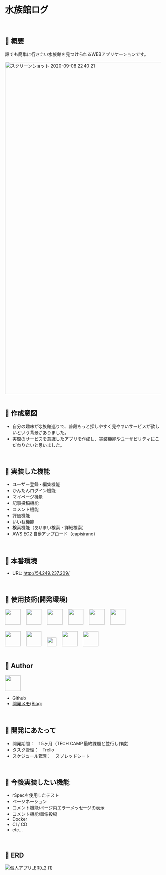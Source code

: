 # 水族館ログ<br>
<br>

## :orange_book:  概要 
誰でも簡単に行きたい水族館を見つけられるWEBアプリケーションです。<br>
<br>
<img width="1071" alt="スクリーンショット 2020-09-08 22 40 21" src="https://user-images.githubusercontent.com/62911575/92484103-7e4de500-f224-11ea-955f-8fcd2b8a91c6.png"><br>
<br>

## :orange_book:  作成意図
- 自分の趣味が水族館巡りで、普段もっと探しやすく見やすいサービスが欲しいという背景がありました。
- 実際のサービスを意識したアプリを作成し、実装機能やユーザビリティにこだわりたいと思いました。<br>
<br>

## :orange_book:  実装した機能
- ユーザー登録・編集機能
- かんたんログイン機能
- マイページ機能
- 記事投稿機能
- コメント機能
- 評価機能
- いいね機能
- 検索機能（あいまい検索・詳細検索）
- AWS EC2 自動アップロード（capistrano）<br>
<br>

## :orange_book:  本番環境
- URL:    http://54.249.237.209/<br>
<br>

## :orange_book:  使用技術(開発環境)
<a href="https://www.ruby-lang.org/ja/"><img src="https://i1.wp.com/qs.nndo.jp/wp-content/uploads/2017/06/ruby.png?fit=393%2C346" height="50px"></a>　
<a href="https://railsguides.jp/"><img src="https://job.fellow-s.co.jp/limg/public/wsystem/wp-content/uploads/rails_lo.jpg" height="50px"></a>　
<a href="https://www.mysql.com/jp/"><img src="https://cdn-ak.f.st-hatena.com/images/fotolife/o/oasist/20200614/20200614000533.png" height="50px"></a>　
<a href="https://unicorn.bogomips.org/"><img src="https://livedoor.sp.blogimg.jp/sasata299/imgs/b/d/bdc11dd3.png" height="50px"></a>　
<a href="https://www.nginx.co.jp/"><img src="https://i2.wp.com/tadtadya.com/wp-content/uploads/2017/08/nginx-min-edit.png?fit=626%2C329&ssl=1" height="50px"></a>　
<a href="https://github.com/capistrano/capistrano"><img src="https://capistranorb.com/assets/images/CapistranoLogo.png" height="50px"></a><br>
<br>
<a href="https://haml.info/"><img src="https://haml.info/images/haml.png" height="50px"></a>　
<a href="https://sass-lang.com/"><img src="https://cdn.worldvectorlogo.com/logos/sass-1.svg" height="50px"></a>　
<a href="https://jquery.com/"><img src="https://cdn.worldvectorlogo.com/logos/jquery-1.svg" height="30px"></a>　
<a href="https://github.co.jp/"><img src="https://i.pinimg.com/originals/3c/d5/67/3cd5679f54dc60811383649f9f6ea37d.png" height="50px"></a>　
<a href="https://aws.amazon.com/jp/"><img src="https://www.skyarch.net/blog/wp-content/uploads/2014/11/Non-Service_Specific_copy_AWS_Cloud.png" height="50px"></a><br>
<br>

## :orange_book:  Author
<a href="https://github.com/kobegoro0930"><img src="https://avatars3.githubusercontent.com/u/62911575?s=460&v=4" width="50px"></a><br>
- <a href="https://github.com/kobegoro0930">Github</a><br>
- <a href="https://kobegoro.hatenablog.com/archive">開発メモ(Blog)</a><br>
<br>

## :orange_book:  開発にあたって
- 開発期間：　1.5ヶ月（TECH CAMP 最終課題と並行し作成）
- タスク管理：　Trello
- スケジュール管理：　スプレッドシート <br>
<br>

## :orange_book:  今後実装したい機能
- rSpecを使用したテスト
- ページネーション
- コメント機能/ページ内エラーメッセージの表示
- コメント機能/画像投稿
- Docker
- CI / CD
- etc...<br>
<br>

## :orange_book:  ERD
![個人アプリ_ERD_2 (1)](https://user-images.githubusercontent.com/62911575/92324903-02fffe00-f081-11ea-8d18-6e41622a1819.png)
